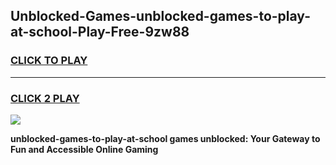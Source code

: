 
## Unblocked-Games-unblocked-games-to-play-at-school-Play-Free-9zw88
<h3>
<a href="https://premium76.site?title=unblocked-games-to-play-at-school&ref=22A">CLICK TO PLAY</a></h3>
<hr>

<h3>
<a href="https://premium76.site?title=unblocked-games-to-play-at-school&ref=22A">CLICK 2 PLAY</a>
  
</h3>

<a href="https://premium76.site?title=unblocked-games-to-play-at-school&ref=22A"><img src="https://clearcache.store/games.png"></a>


**unblocked-games-to-play-at-school games unblocked: Your Gateway to Fun and Accessible Online Gaming**
